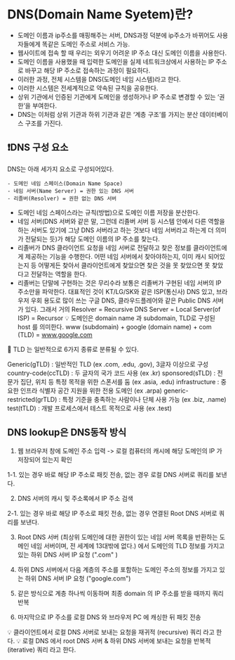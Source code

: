# DNS(Domain Name Syetem)란?
- 도메인 이름과 ip주소를 매핑해주는 서버, DNS과정 덕분에 ip주소가 바뀌어도 사용자들에게 똑같은 도메인 주소로 서비스 가능. 
- 웹사이트에 접속 할 때 우리는 외우기 어려운 IP 주소 대신 도메인 이름을 사용한다.
- 도메인 이름을 사용했을 때 입력한 도메인을 실제 네트워크상에서 사용하는 IP 주소로 바꾸고 해당 IP 주소로 접속하는 과정이 필요하다.
- 이러한 과정, 전체 시스템을 DNS(도메인 네임 시스템)라고 한다.
- 이러한 시스템은 전세계적으로 약속된 규칙을 공유한다.
- 상위 기관에서 인증된 기관에게 도메인을 생성하거나 IP 주소로 변경할 수 있는 ‘권한’을 부여한다.
- DNS는 이처럼 상위 기관과 하위 기관과 같은 ‘계층 구조’를 가지는 분산 데이터베이스 구조를 가진다.         

## ❗️DNS 구성 요소
DNS는 아래 세가지 요소로 구성되어있다.
```
- 도메인 네임 스페이스(Domain Name Space)
- 네임 서버(Name Server) = 권한 있는 DNS 서버
- 리졸버(Resolver) = 권한 없는 DNS 서버
```
- 도메인 네임 스페이스라는 규칙(방법)으로 도메인 이름 저장을 분산한다.
- 네임 서버(DNS 서버와 같은 말, 그런데 리졸버 서버 등 시스템 안에서 다른 역할을 하는 서버도 있기에 그냥 DNS 서버라고 하는 것보다 네임 서버라고 하는게 더 의미가 전달되는 듯)가 해당 도메인 이름의 IP 주소를 찾는다.
- 리졸버가 DNS 클라이언트 요청을 네임 서버로 전달하고 찾은 정보를 클라이언트에게 제공하는 기능을 수행한다.
어떤 네임 서버에서 찾아야하는지, 이미 캐시 되어있는지 등 어떻게든 찾아서 클라이언트에게 찾았으면 찾은 것을 못 찾았으면 못 찾았다고 전달하는 역할을 한다.
- 리졸버는 단말에 구현하는 것은 무리수라 보통은 리졸버가 구현된 네임 서버의 IP 주소만을 파악한다.
대표적인 것이 KT/LG/SK와 같은 ISP(통신사) DNS 있고, 브라우저 우회 용도로 많이 쓰는 구글 DNS, 클라우드플레어와 같은 Public DNS 서버가 있다.
그래서 거의 Resolver = Recursive DNS Server = Local Server(of ISP) = Recursor
💡 도메인은 domain name 과 subdomain, TLD로 구성된 host 를 의미한다.
www (subdomain) + google (domain name) + com (TLD) = www.google.com

📍 TLD 는 일반적으로 6가지 종류로 분류될 수 있다. 

Generic(gTLD) : 일반적인 TLD (ex  .com, .edu, .gov), 3글자 이상으로 구성
country-code(ccTLD) : 두 글자의 국가 코드 사용 (ex  .kr)
sponsored(sTLD) : 전문가 집단, 위치 등 특정 목적을 위한 스폰서를 둠 (ex  .asia, .edu)
infrastructure : 중요한 인프라 식별자 공간 지원을 위한 전용 도메인 (ex  .arpa)
generic-restricted(grTLD) : 특정 기준을 충족하는 사람이나 단체 사용 가능 (ex  .biz, .name)
test(tTLD) : 개발 프로세스에서 테스트 목적으로 사용 (ex  .test)

## DNS lookup은 DNS동작 방식
1. 웹 브라우저 창에 도메인 주소 입력 -> 로컬 컴퓨터의 캐시에 해당 도메인의 IP 가 저장되어 있는지 확인 

1-1. 있는 경우 바로 해당 IP 주소로 패킷 전송, 없는 경우 로컬 DNS 서버로 쿼리를 보낸다.

2. DNS 서버의 캐시 및 주소록에서 IP 주소 검색

2-1. 있는 경우 바로 해당 IP 주소로 패킷 전송, 없는 경우 연결된 Root DNS 서버로 쿼리를 보낸다.

3. Root DNS 서버 (최상위 도메인에 대한 권한이 있는 네임 서버 목록을 반환하는 도메인 네임 서버이며, 전 세계에 13대밖에 없다.) 에서 도메인의 TLD 정보를 가지고 있는 하위 DNS 서버 IP 요청 (".com" )

4. 하위 DNS 서버에서 다음 계층의 주소를 포함하는 도메인 주소의 정보를 가지고 있는 하위 DNS 서버 IP 요청 ("google.com")

5. 같은 방식으로 계층 하나씩 이동하며 최종 domain 의 IP 주소를 받을 때까지 쿼리 반복 

6. 마지막으로 IP 주소를 로컬 DNS 와 브라우저 PC 에 캐싱한 뒤 패킷 전송 

💡 클라이언트에서 로컬 DNS 서버로 보내는 요청을 재귀적 (recursive) 쿼리 라고 한다. 
💡 로컬 DNS 에서 root DNS 서버 & 하위 DNS 서버에 보내는 요청을 반복적 (iterative) 쿼리 라고 한다. 